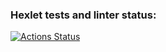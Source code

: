 ### Hexlet tests and linter status:
[![Actions Status](https://github.com/m1chendi/frontend-project-46/workflows/hexlet-check/badge.svg)](https://github.com/m1chendi/frontend-project-46/actions)